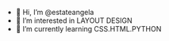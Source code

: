 - 👋 Hi, I’m @estateangela
- 👀 I’m interested in LAYOUT DESIGN
- 🌱 I’m currently learning CSS.HTML.PYTHON


<!---
estateangela/estateangela is a ✨ special ✨ repository because its `README.md` (this file) appears on your GitHub profile.
You can click the Preview link to take a look at your changes.
--->
